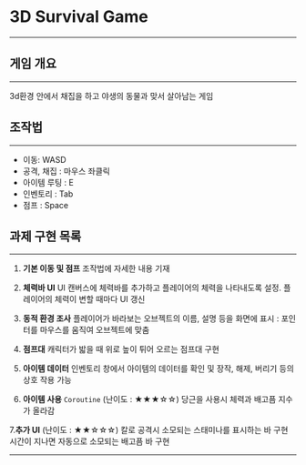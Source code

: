 # 3D Survival Game
---

## 게임 개요
---
3d환경 안에서 채집을 하고 야생의 동물과 맞서 살아남는 게임


## 조작법
---
+ 이동: WASD
+ 공격, 채집 : 마우스 좌클릭
+ 아이템 루팅 : E
+ 인벤토리 : Tab
+ 점프 : Space


## 과제 구현 목록
---
1. **기본 이동 및 점프** 
 조작법에 자세한 내용 기재

3. **체력바 UI** 
 UI 캔버스에 체력바를 추가하고 플레이어의 체력을 나타내도록 설정. 플레이어의 체력이 변할 때마다 UI 갱신

5. **동적 환경 조사** 
 플레이어가 바라보는 오브젝트의 이름, 설명 등을 화면에 표시 : 포인터를 마우스를 움직여 오브젝트에 맞춤

4. **점프대**
 캐릭터가 밟을 때 위로 높이 튀어 오르는 점프대 구현
       
5. **아이템 데이터**
 인벤토리 창에서 아이템의 데이터를 확인 및 장작, 해제, 버리기 등의 상호 작용 가능

6. **아이템 사용** `Coroutine` (난이도 : ★★★☆☆)
 당근을 사용시 체력과 배고픔 지수가 올라감

7.**추가 UI** (난이도 : ★★☆☆☆)
 칼로 공격시 소모되는 스태미나를 표시하는 바 구현
 시간이 지나면 자동으로 소모되는 배고픔 바 구현




---


 
